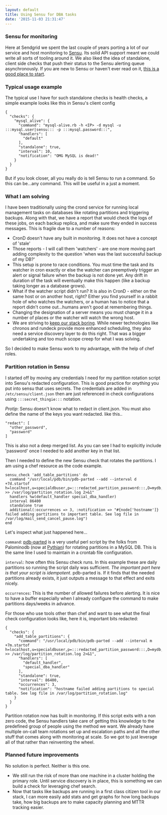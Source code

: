 ```yaml
---
layout: default
title: Using Sensu for DBA tasks
date: '2015-11-03 21:31:47'
---
```


### Sensu for monitoring
Here at Sendgrid we spent the last couple of years porting a lot of our service and host monitoring to [Sensu](https://sensuapp.org/). Its solid API support meant we could write all sorts of tooling around it. We also liked the idea of standalone, client side checks that push their status to the Sensu alerting queue asynchronously. If you are new to Sensu or haven't ever read on it, [this is a good place to start](https://sensuapp.org/docs/latest/overview).

### Typical usage example

The typical use I have for such standalone checks is health checks, a simple example looks like this in Sensu's client config

```
{
  "checks": {
    "mysql_alive": {
      "command": "mysql-alive.rb -h <IP> -d mysql -u :::mysql.user|sensu::: -p :::mysql.password:::",
      "handlers": [
        "default"
      ],
      "standalone": true,
      "interval": 10,
      "notification": "OMG MySQL is dead!"
    }
  }
}
```

But if you look closer, all you really do is tell Sensu to run a command. So this can be...any command. This will be useful in a just a moment.

### What I am solving

I have been traditionally using the crond service for running local management tasks on databases like rotating partitions and triggering backups. Along with that, we have a report that would check the logs of these jobs, on each backup replica, and make sure they ended in success messages. This is fragile due to a number of reasons:

* CronD doesn't have any built in monitoring. It does not have a concept of 'stale'
* Those reports - I will call them 'watchers' - are one more moving part adding complexity to the question 'when was the last successful backup of my DB?'
* This setup is prone to race conditions. You must time the task and its watcher in cron exactly or else the watcher can preemptively trigger an alert or signal failure when the backup is not done yet. Any drift in duration of the task will eventually make this happen (like a backup taking longer as a database grows).
* What if the watcher script didn't run? It is also in CronD - either on the same host or on another host, right? Either you find yourself in a rabbit hole of who watches the watchers, or a human has to notice that a report didn't come out...humans aren't good at remembering things.
* Changing the designation of a server means you must change it in a number of places or the watcher will watch the wrong host.
* We are striving to [keep our stack boring](http://mcfunley.com/choose-boring-technology). While newer technologies like chronos and rundeck provide more enhanced scheduling, they also need a service discovery layer to do this right. That was a bigger undertaking and too much scope creep for what I was solving.

So I decided to make Sensu work to my advantage, with the help of chef roles.

### Partition rotation in Sensu

I started off by moving any credentials I need for my partition rotation script into Sensu's redacted configuration. This is good practice for _anything_ you put into sensu that uses secrets. The credentials are added in `/etc/sensu/client.json` then are just referenced in check configurations using `:::secret_thingie:::` notation.

*_Protip_*: Sensu doesn't know what to redact in client.json. You must also define the name of the keys you want redacted. like this..

```
"redact": [
  "other_password",
  "password"
]
```
This is also not a deep merged list. As you can see I had to explicitly include 'password' once I needed to add another key in that list.

Then I needed to define the new Sensu check that rotates the partitions. I am using a chef resource as the code example.

```
sensu_check 'add_table_partitions' do
  command "/usr/local/pdb/bin/pdb-parted --add --interval d +7d.startof h=localhost,u=specialdbuser,p=:::redacted_partition_password:::,D=mydb,t=special_table >> /var/log/partition_rotation.log 2>&1"
  handlers %w(default_handler special_dba_handler)
  interval 86400
  standalone true
  additional(:occurrences => 3, :notification => "#{node['hostname']} failed adding partitions to important table. See log file in /var/log/mail_send_cancel_pause.log")
end
```

Let's inspect what just happened here...

`command`:  [pdb-parted](https://github.com/palominodb/PalominoDB-Public-Code-Repository/blob/master/tools/data_mgmt/t/pdb-parted/pdb-parted.t) is a very useful perl script by the folks from Palominodb (now at [Pythian](http://www.pythian.com/)) for rotating partitions in a MySQL DB. This is the same line I used to maintain in a crontab file configuration.

`interval`: how often this Sensu check runs. In this example these are daily partitions so running the script daily was sufficient. *The important part here is that your script is idempotent*. pdb-parted is. If it finds that the needed partitions already exists, it just outputs a message to that effect and exits nicely.

`occurrences`: This is the number of allowed failures before alerting. It is nice to have a buffer especially when I already configure the command to make partitions days/weeks in advance.  

For those who use tools other than chef and want to see what the final check configuration looks like, here it is, important bits redacted:

```
{
  "checks": {
    "add_table_partitions": {
      "command": "/usr/local/pdb/bin/pdb-parted --add --interval m +7m.startof h=localhost,u=specialdbuser,p=:::redacted_partition_password:::,D=mydb,t=special_table >> /var/log/partition_rotation.log 2>&1",
      "handlers": [
        "default_handler",
        "special_dba_handler"
      ],
      "standalone": true,
      "interval": 86400,
      "occurrences": 3,
      "notification": "hostname failed adding partitions to special table. See log file in /var/log/partition_rotation.log"
    }
  }
}
```

Partition rotation now has built in monitoring. If this script exits with a non zero code, the Sensu handlers take care of getting this knowledge to the predefined group of people using the method we want. We already have multiple on-call team rotations set up and escalation paths and all the other stuff that comes along with monitoring at scale. So we got to just leverage all of that rather than reinventing the wheel.

### Planned future improvements

No solution is perfect. Neither is this one.

* We still run the risk of more than one machine in a cluster holding the primary role. Until service discovery is in place, this is something we can build a check for leveraging chef search.
* Now that tasks like backups are running in a first class citizen tool in our stack, I can more easily add stats and get graphs for how long backups take, how big backups are to make capacity planning and MTTR tracking easier.


